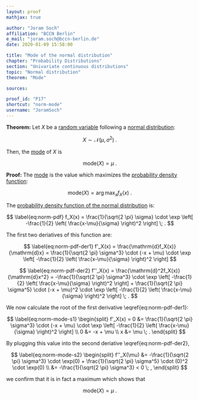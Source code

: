 ```yaml
---
layout: proof
mathjax: true

author: "Joram Soch"
affiliation: "BCCN Berlin"
e_mail: "joram.soch@bccn-berlin.de"
date: 2020-01-09 15:58:00

title: "Mode of the normal distribution"
chapter: "Probability Distributions"
section: "Univariate continuous distributions"
topic: "Normal distribution"
theorem: "Mode"

sources:

proof_id: "P17"
shortcut: "norm-mode"
username: "JoramSoch"
---
```



**Theorem:** Let $X$ be a [random variable](/D/rvar) following a [normal distribution](/D/norm):

$$ \label{eq:norm}
X \sim \mathcal{N}(\mu, \sigma^2) \; .
$$

Then, the [mode](/D/mode) of $X$ is

$$ \label{eq:norm-mode}
\mathrm{mode}(X) = \mu \; .
$$


**Proof:** The [mode](/D/mode) is the value which maximizes the [probability density function](/D/pdf):

$$ \label{eq:mode}
\mathrm{mode}(X) = \operatorname*{arg\,max}_x f_X(x) \; .
$$

The [probability density function of the normal distribution](/P/norm-pdf) is:

$$ \label{eq:norm-pdf}
f_X(x) = \frac{1}{\sqrt{2 \pi} \sigma} \cdot \exp \left[ -\frac{1}{2} \left( \frac{x-\mu}{\sigma} \right)^2 \right] \; .
$$

The first two deriatives of this function are:

$$ \label{eq:norm-pdf-der1}
f'_X(x) = \frac{\mathrm{d}f_X(x)}{\mathrm{d}x} = \frac{1}{\sqrt{2 \pi} \sigma^3} \cdot (-x + \mu) \cdot \exp \left[ -\frac{1}{2} \left( \frac{x-\mu}{\sigma} \right)^2 \right]
$$

$$ \label{eq:norm-pdf-der2}
f''_X(x) = \frac{\mathrm{d}^2f_X(x)}{\mathrm{d}x^2} = -\frac{1}{\sqrt{2 \pi} \sigma^3} \cdot \exp \left[ -\frac{1}{2} \left( \frac{x-\mu}{\sigma} \right)^2 \right] + \frac{1}{\sqrt{2 \pi} \sigma^5} \cdot (-x + \mu)^2 \cdot \exp \left[ -\frac{1}{2} \left( \frac{x-\mu}{\sigma} \right)^2 \right] \; .
$$

We now calculate the root of the first derivative \eqref{eq:norm-pdf-der1}:

$$ \label{eq:norm-mode-s1}
\begin{split}
f'_X(x) = 0 &= \frac{1}{\sqrt{2 \pi} \sigma^3} \cdot (-x + \mu) \cdot \exp \left[ -\frac{1}{2} \left( \frac{x-\mu}{\sigma} \right)^2 \right] \\
0 &= -x + \mu \\
x &= \mu \; .
\end{split}
$$

By plugging this value into the second deriative \eqref{eq:norm-pdf-der2},

$$ \label{eq:norm-mode-s2}
\begin{split}
f''_X(\mu) &= -\frac{1}{\sqrt{2 \pi} \sigma^3} \cdot \exp(0) + \frac{1}{\sqrt{2 \pi} \sigma^5} \cdot (0)^2 \cdot \exp(0) \\
&= -\frac{1}{\sqrt{2 \pi} \sigma^3} < 0 \; ,
\end{split}
$$

we confirm that it is in fact a maximum which shows that

$$ \label{eq:norm-mode-qed}
\mathrm{mode}(X) = \mu \; .
$$